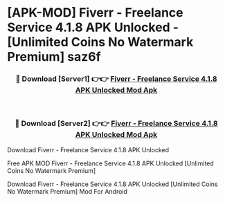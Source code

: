 # [APK-MOD] Fiverr - Freelance Service 4.1.8 APK Unlocked - [Unlimited Coins No Watermark Premium] saz6f



<div align="center">
<h3>🔴 Download [Server1] 👉👉 <a href="https://momento.my/?title=Fiverr_-_Freelance_Service_4.1.8_APK_Unlocked">Fiverr - Freelance Service 4.1.8 APK Unlocked Mod Apk</a></h3><br>

<h3>🔴 Download [Server2] 👉👉 <a href="https://momento.my/?title=Fiverr_-_Freelance_Service_4.1.8_APK_Unlocked">Fiverr - Freelance Service 4.1.8 APK Unlocked Mod Apk</a></h3>
</div>



Download Fiverr - Freelance Service 4.1.8 APK Unlocked 

Free APK MOD Fiverr - Freelance Service 4.1.8 APK Unlocked [Unlimited Coins No Watermark Premium]

Download Fiverr - Freelance Service 4.1.8 APK Unlocked [Unlimited Coins No Watermark Premium] Mod For Android
